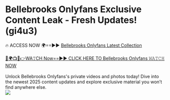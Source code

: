 # Bellebrooks Onlyfans Exclusive Content Leak - Fresh Updates! (gi4u3)

🔥 ACCESS NOW 🌍==►► <a href="https://tinyurl.com/kvy9nzfs" rel="nofollow">Bellebrooks Onlyfans Latest Collection</a>
<br><br>
[🔴🌍📺📱👉WA𝚃CH Now==►► CLICK HERE TO Bellebrooks Onlyfans 𝚆𝙰𝚃𝙲𝙷 NOW](https://tinyurl.com/kvy9nzfs)
<br><br>
Unlock Bellebrooks Onlyfans's private videos and photos today! Dive into the newest 2025 content updates and explore exclusive material you won’t find anywhere else.
<br>
<a href="https://tinyurl.com/kvy9nzfs" rel="nofollow" data-target="animated-image.originalLink"><img src="https://camo.githubusercontent.com/8a4f000d20f83aca3bf7ec5f350d767afa0574a8a352519fd8cfa583a6f93a33/68747470733a2f2f692e696d6775722e636f6d2f644a486b345a712e676966" data-canonical-src="https://i.imgur.com/dJHk4Zq.gif" style="max-width: 100%; display: inline-block;" data-target="animated-image.originalImage"></a>
<br>
